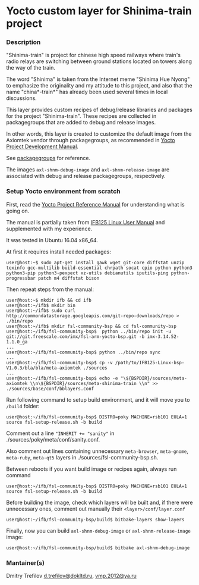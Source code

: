# Yocto custom layer for Shinima-train project

### Description

"Shinima-train" is project for chinese high speed railways where train's radio relays are switching between ground stations located on towers along the way of the train.

The word "Shinima" is taken from the Internet meme "Shinima Hue Nyong" to emphasize the originality and my attitude to this project, and also that the name "china*-train*" has already been used several times in local discussions.

This layer provides custom recipes of debug/release libraries and packages for the project "Shinima-train". These recipes are collected in packagegroups that are added to debug and release images. 

In other words, this layer is created to customize the default image from the Axiomtek vendor through packagegroups, as recommended in [Yocto Project Development Manual](https://www.yoctoproject.org/docs/1.8.1/dev-manual/dev-manual.html#usingpoky-extend-customimage-customtasks).

See [packagegroups](recipes-core/packagegroups) for reference.

The images `axl-shnm-debug-image` and `axl-shnm-release-image` are associated with debug and release packagegroups, respectively.


### Setup Yocto environment from scratch

First, read the [Yocto Project Reference Manual](https://www.yoctoproject.org/docs/1.8.1/ref-manual/ref-manual.html) for understanding what is going on.

The manual is partially taken from [IFB125 Linux User Manual](http://www.axiomtek.com/Download/download/IFB125/IFB125%20Linux%20User's%20Manual%20VA2_12-20-2018.pdf) and supplemented with my experience.

It was tested in Ubuntu 16.04 x86_64.

At first it requires install needed packages:

```
user@host:~$ sudo apt-get install gawk wget git-core diffstat unzip texinfo gcc-multilib build-essential chrpath socat cpio python python3 python3-pip python3-pexpect xz-utils debianutils iputils-ping python-progressbar patch m4 diffstat bison
```

Then repeat steps from the manual:

```
user@host:~$ mkdir ifb && cd ifb
user@host:~/ifb$ mkdir bin
user@host:~/ifb$ sudo curl http://commondatastorage.googleapis.com/git-repo-downloads/repo > ./bin/repo
user@host:~/ifb$ mkdir fsl-community-bsp && cd fsl-community-bsp
user@host:~/ifb/fsl-community-bsp$  python ../bin/repo init -u git://git.freescale.com/imx/fsl-arm-yocto-bsp.git -b imx-3.14.52-1.1.0_ga
...
user@host:~/ifb/fsl-community-bsp$ python ../bin/repo sync
...
user@host:~/ifb/fsl-community-bsp$ cp -v /path/to/IFB125-Linux-bsp-V1.0.3/bla/bla/meta-axiomtek ./sources
...
user@host:~/ifb/fsl-community-bsp$ echo -e "\${BSPDIR}/sources/meta-axiomtek \\n\${BSPDIR}/sources/meta-shinima-train \\n" >> ./sources/base/conf/bblayers.conf
```

Run following command to setup build environment, and it will move you to `/build` folder:

```
user@host:~/ifb/fsl-community-bsp$ DISTRO=poky MACHINE=rsb101 EULA=1 source fsl-setup-release.sh -b build
```

Comment out a line `"INHERIT += "sanity"` in ./sources/poky/meta/conf/sanity.conf. 

Also comment out lines containing unnecessary `meta-browser`, `meta-gnome`, `meta-ruby`, `meta-qt5` layers in ./sources/fsl-community-bsp.sh.

Between reboots if you want build image or recipes again, always run command

```
user@host:~/ifb/fsl-community-bsp$ DISTRO=poky MACHINE=rsb101 EULA=1 source fsl-setup-release.sh -b build
```

Before building the image, check which layers will be built and, if there were unnecessary ones, comment out manually their `<layer>/conf/layer.conf`

```
user@host:~/ifb/fsl-community-bsp/build$ bitbake-layers show-layers
```

Finally, now you can build `axl-shnm-debug-image` or `axl-shnm-release-image` image:

```
user@host:~/ifb/fsl-community-bsp/build$ bitbake axl-shnm-debug-image
```

### Mantainer(s)

Dmitry Trefilov <d.trefilov@dokltd.ru>, <vmp.2012@ya.ru>
